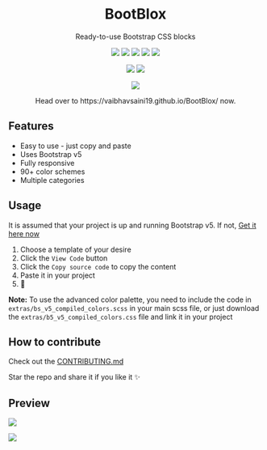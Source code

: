 <h1 align="center">BootBlox</h1>
<p align="center">Ready-to-use Bootstrap CSS blocks</p>

<p align="center">
    <img src="https://img.shields.io/github/issues/VaibhavSaini19/BootBlox?logo=appveyor">
    <img src="https://img.shields.io/github/forks/VaibhavSaini19/BootBlox?logo=appveyor">
    <img src="https://img.shields.io/github/stars/VaibhavSaini19/BootBlox?logo=appveyor&color=teal">
    <img src="https://img.shields.io/github/license/VaibhavSaini19/BootBlox?logo=appveyor">
    <img src="https://img.shields.io/github/contributors/VaibhavSaini19/BootBlox?logo=appveyor&color=pink">
</p>

<p align="center">
    <img src="https://github.com/VaibhavSaini19/BootBlox/workflows/Format/badge.svg">
    <img src="https://github.com/VaibhavSaini19/BootBlox/workflows/ESLint/badge.svg">
</p>

<p align='center'>
  <a href="#"><img src="https://badges.pufler.dev/visits/VaibhavSaini19/BootBlox"></a>
</p>


<p align="center">Head over to https://vaibhavsaini19.github.io/BootBlox/ now.</p>

## Features

-   Easy to use - just copy and paste
-   Uses Bootstrap v5
-   Fully responsive
-   90+ color schemes
-   Multiple categories

<p id="usage"></p>

## Usage

It is assumed that your project is up and running Bootstrap v5. If not, [Get it here now](https://v5.getbootstrap.com/)

1. Choose a template of your desire
2. Click the `View Code` button
3. Click the `Copy source code` to copy the content
4. Paste it in your project
5. 🎉

**Note:** To use the advanced color palette, you need to include the code in `extras/bs_v5_compiled_colors.scss` in your main scss file,
or just download the `extras/b5_v5_compiled_colors.css` file and link it in your project

## How to contribute

Check out the [CONTRIBUTING.md](https://github.com/VaibhavSaini19/BootBlox/blob/master/CONTRIBUTING.md)

Star the repo and share it if you like it ✨

## Preview

![](<https://github.com/VaibhavSaini19/BootBlox/blob/master/Screenshots/Screenshot%201%20(Hero).png>)

![](<https://github.com/VaibhavSaini19/BootBlox/blob/master/Screenshots/Screenshot%202%20(Contact).png>)
